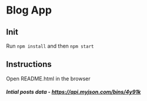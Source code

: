 # Blog App

## Init

Run `npm install` and then `npm start`

## Instructions

Open README.html in the browser


##### Intial posts data - https://api.myjson.com/bins/4y91k
